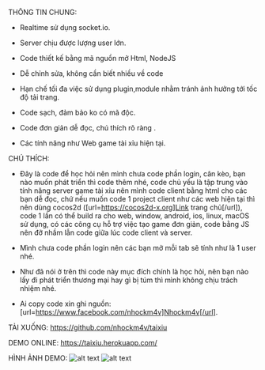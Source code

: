 THÔNG TIN CHUNG:

- Realtime sử dụng socket.io.

- Server chịu được lượng user lớn.

- Code thiết kế bằng mã nguồn mở Html, NodeJS
 
- Dễ chỉnh sửa, không cần biết nhiều về code 
  
- Hạn chế tối đa việc sử dụng plugin,module nhằm tránh ảnh hưởng tới tốc độ tải trang.
 
- Code sạch, đảm bảo ko có mã độc.
 
- Code đơn giản dễ đọc, chú thích rõ ràng .
 
- Các tính năng như Web game tài xỉu hiện tại.

CHÚ THÍCH:

- Đây là code để học hỏi nên mình chưa code phần login, cân kèo, bạn nào muốn phát triển thì code thêm nhé, code chủ yếu là tập trung vào tính năng server game tài xỉu nên mình code client bằng html cho các bạn dễ đọc, chứ nếu muốn code 1 project client như các web hiện tại thì nên dùng cocos2d ([url=https://cocos2d-x.org]Link trang chủ[/url]), code 1 lần có thể build ra cho web, window, android, ios, linux, macOS sử dụng, có các công cụ hỗ trợ việc tạo game đơn giản, code bằng JS nên đỡ nhầm lẫn code giữa lúc code client và server.

- Mình chưa code phần login nên các bạn mở mỗi tab sẽ tính như là 1 user nhé.

- Như đã nói ở trên thì code này mục đích chính là học hỏi, nên bạn nào lấy đi phát triển thương mại hay gì bị túm thì mình không chịu trách nhiệm nhé.

- Ai copy code xin ghi nguồn: [url=https://www.facebook.com/nhockm4v]Nhockm4v[/url].

TẢI XUỐNG: https://github.com/nhockm4v/taixiu

DEMO ONLINE: https://taixiu.herokuapp.com/

HÌNH ẢNH DEMO:
![alt text](https://i.imgur.com/3WtlX1l.png)
![alt text](https://i.imgur.com/XJXS1il.png)

